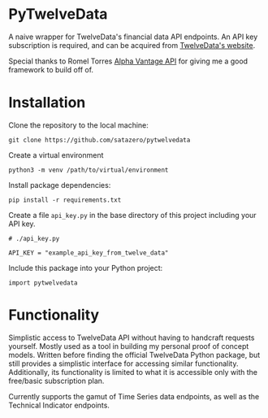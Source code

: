 # PyTwelveData

A naive wrapper for TwelveData's financial data API endpoints. 
An API key subscription is required, and can be acquired from [TwelveData's website](https://twelvedata.com/pricing).

Special thanks to Romel Torres [Alpha Vantage API](https://github.com/RomelTorres/alpha_vantage) for giving me a good framework to build off of. 

# Installation

Clone the repository to the local machine:

```
git clone https://github.com/satazero/pytwelvedata
```

Create a virtual environment

```
python3 -m venv /path/to/virtual/environment
```

Install package dependencies:

```
pip install -r requirements.txt
```

Create a file `api_key.py` in the base directory of this project including your API key.

```
# ./api_key.py

API_KEY = "example_api_key_from_twelve_data"
```

Include this package into your Python project:

```
import pytwelvedata
```

# Functionality

Simplistic access to TwelveData API without having to handcraft requests yourself. Mostly used as a tool in building my personal proof of concept models. 
Written before finding the official TwelveData Python package, but still provides a simplistic interface for accessing similar functionality. Additionally,
its functionality is limited to what it is accessible only with the free/basic subscription plan.

Currently supports the gamut of Time Series data endpoints, as well as the Technical Indicator endpoints.